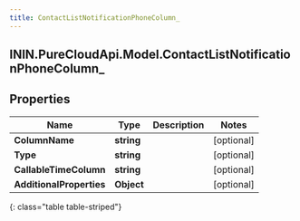 ```yaml
---
title: ContactListNotificationPhoneColumn_
---
```

## ININ.PureCloudApi.Model.ContactListNotificationPhoneColumn_

## Properties

|Name | Type | Description | Notes|
|------------ | ------------- | ------------- | -------------|
| **ColumnName** | **string** |  | [optional] |
| **Type** | **string** |  | [optional] |
| **CallableTimeColumn** | **string** |  | [optional] |
| **AdditionalProperties** | **Object** |  | [optional] |
{: class="table table-striped"}


